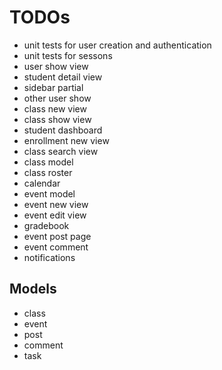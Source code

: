 # TODOs


* unit tests for user creation and authentication
* unit tests for sessons
* user show view
* student detail view
* sidebar partial
* other user show
* class new view
* class show view
* student dashboard
* enrollment new view
* class search view
* class model
* class roster
* calendar
* event model
* event new view
* event edit view
* gradebook
* event post page
* event comment
* notifications

## Models
* class
* event
* post
* comment
* task
